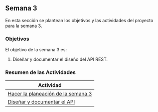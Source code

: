 ## Semana 3

En esta sección se plantean los objetivos y las actividades del proyecto para la semana 3.

### Objetivos

El objetivo de la semana 3 es:

1. Diseñar y documentar el diseño del API REST.


### Resumen de las Actividades

| Actividad                                                                       |
| ------------------------------------------------------------------------------- |
| [Hacer la planeación de la semana 3](../semana2/s2_syp.md) |
| [Diseñar y documentar el API](s3_design.md)                |
